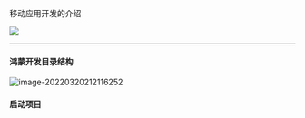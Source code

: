 移动应用开发的介绍



 ![](C:\Users\HP\AppData\Roaming\Typora\typora-user-images\image-20220320161820813.png)



---

#### 鸿蒙开发目录结构

![image-20220320212116252](C:\Users\HP\AppData\Roaming\Typora\typora-user-images\image-20220320212116252.png)



#### 启动项目